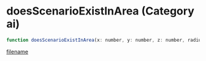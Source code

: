 # doesScenarioExistInArea (Category ai)

```js
function doesScenarioExistInArea(x: number, y: number, z: number, radius: number, b: boolean): boolean
```

[filename](doesScenarioExistInArea_m.md ':include')